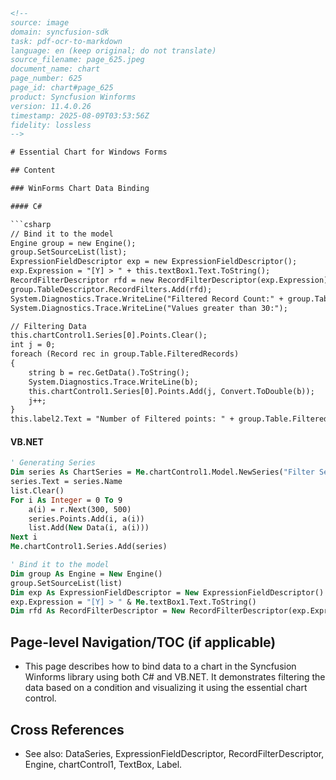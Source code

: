 ```html
<!-- 
source: image
domain: syncfusion-sdk
task: pdf-ocr-to-markdown
language: en (keep original; do not translate)
source_filename: page_625.jpeg
document_name: chart
page_number: 625
page_id: chart#page_625
product: Syncfusion Winforms
version: 11.4.0.26
timestamp: 2025-08-09T03:53:56Z
fidelity: lossless
-->

# Essential Chart for Windows Forms

## Content

### WinForms Chart Data Binding

#### C#

```csharp
// Bind it to the model
Engine group = new Engine();
group.SetSourceList(list);
ExpressionFieldDescriptor exp = new ExpressionFieldDescriptor();
exp.Expression = "[Y] > " + this.textBox1.Text.ToString();
RecordFilterDescriptor rfd = new RecordFilterDescriptor(exp.Expression);
group.TableDescriptor.RecordFilters.Add(rfd);
System.Diagnostics.Trace.WriteLine("Filtered Record Count:" + group.Table.FilteredRecords.Count);
System.Diagnostics.Trace.WriteLine("Values greater than 30:");

// Filtering Data
this.chartControl1.Series[0].Points.Clear();
int j = 0;
foreach (Record rec in group.Table.FilteredRecords)
{
    string b = rec.GetData().ToString();
    System.Diagnostics.Trace.WriteLine(b);
    this.chartControl1.Series[0].Points.Add(j, Convert.ToDouble(b));
    j++;
}
this.label2.Text = "Number of Filtered points: " + group.Table.FilteredRecords.Count.ToString();
```

#### VB.NET

```vb
' Generating Series
Dim series As ChartSeries = Me.chartControl1.Model.NewSeries("Filter Series", ChartSeriesType.Column)
series.Text = series.Name
list.Clear()
For i As Integer = 0 To 9
    a(i) = r.Next(300, 500)
    series.Points.Add(i, a(i))
    list.Add(New Data(i, a(i)))
Next i
Me.chartControl1.Series.Add(series)

' Bind it to the model
Dim group As Engine = New Engine()
group.SetSourceList(list)
Dim exp As ExpressionFieldDescriptor = New ExpressionFieldDescriptor()
exp.Expression = "[Y] > " & Me.textBox1.Text.ToString()
Dim rfd As RecordFilterDescriptor = New RecordFilterDescriptor(exp.Expression)
```

## Page-level Navigation/TOC (if applicable)

- This page describes how to bind data to a chart in the Syncfusion Winforms library using both C# and VB.NET. It demonstrates filtering the data based on a condition and visualizing it using the essential chart control.

## Cross References

- See also: DataSeries, ExpressionFieldDescriptor, RecordFilterDescriptor, Engine, chartControl1, TextBox, Label.

<!-- tags: chart, windows forms, data binding, filter, essential chart, Syncfusion, Winforms, C#, VB.NET keywords: essentialchart, windowsforms, databinding, filtering, syncfusionwinforms, csharp, vb.net -->
```